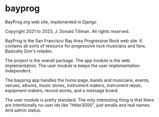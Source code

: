 # bayprog
BayProg.org web site, implemented in Django

Copyright 2021 to 2023, J. Donald Tillman.  All rights reserved.

BayProg is the San Francisco Bay Area Progressive Rock web site.
It contains all sorts of resource for progressive rock musicians
and fans.  Basically Don's roladex.

The project is the overall package.
The app module is the web implementation.
The user module is keeps the user implementation independent.

The bayprog app handles the home page, bands and musicians, 
events, venues, albums, music stores, instrument makers, 
instrument repair, equipment makers, record stores, and a 
message board.


The user module is pretty standard.  The only interesting thing 
is that there are intentionally no user ids like "hitler3000", 
just emails and real names.  And admin status.
